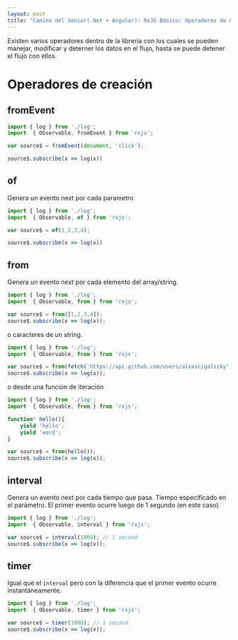 ```yaml
---
layout: post
title: "Camino del Senior(.Net + Angular): RxJS Básico: Operadores de Creación"
---
```


Existen varios operadores dentro de la librería con los cuales<!--more--> se pueden manejar, modificar y deterner los datos en el flujo, hasta se puede detener el flujo con ellos.

# Operadores de creación

## fromEvent

```javascript
import { log } from './log';
import  { Observable, fromEvent } from 'rxjs';

var source$ = fromEvent(document, 'click');

source$.subscribe(x => log(x))
```

## of
Genera un evento next por cada parametro
```javascript
import { log } from './log';
import  { Observable, of } from 'rxjs';

var source$ = of(1,2,3,4);

source$.subscribe(x => log(x))
```

## from
Genera un evento next por cada elemento del array/string.

```javascript
import { log } from './log';
import  { Observable, from } from 'rxjs';

var source$ = from([1,2,3,4]);
source$.subscribe(x => log(x));
```

o caracteres de un string.
```javascript
import { log } from './log';
import  { Observable, from } from 'rxjs';

var source$ = from(fetch('https://api.github.com/users/alexscigalszky'));
source$.subscribe(x => log(x));
```

o desde una función de iteración
```javascript
import { log } from './log';
import  { Observable, from } from 'rxjs';

function* hello(){
    yield 'hello';
    yield 'word';
}

var source$ = from(hello());
source$.subscribe(x => log(x));
```

## interval
Genera un evento next por cada tiempo que pasa. Tiempo especificado en el parámetro.
El primer evento ocurre luego de 1 segundo (en este caso)

```javascript
import { log } from './log';
import  { Observable, interval } from 'rxjs';

var source$ = interval(1000); // 1 second
source$.subscribe(x => log(x));
```


## timer
Igual que el `interval` pero con la diferencia que el primer evento ocurre instantáneamente.

```javascript
import { log } from './log';
import  { Observable, timer } from 'rxjs';

var source$ = timer(1000); // 1 second
source$.subscribe(x => log(x));
```

